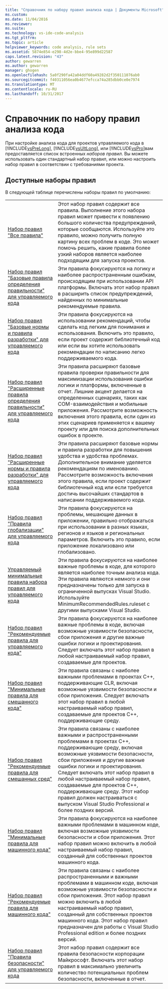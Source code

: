 ```yaml
---
title: "Справочник по набору правил анализа кода | Документы Microsoft"
ms.custom: 
ms.date: 11/04/2016
ms.reviewer: 
ms.suite: 
ms.technology: vs-ide-code-analysis
ms.tgt_pltfrm: 
ms.topic: article
helpviewer_keywords: code analysis, rule sets
ms.assetid: 5874e854-e298-4d2e-bbe4-95e899d22587
caps.latest.revision: "43"
author: gewarren
ms.author: gewarren
manager: ghogen
ms.openlocfilehash: 5a0f290fa42a04ddf60a49282d2f350111076ab0
ms.sourcegitcommit: f40311056ea0b4677efcca74a285dbb0ce0e7974
ms.translationtype: MT
ms.contentlocale: ru-RU
ms.lasthandoff: 10/31/2017
---
```

# <a name="code-analysis-rule-set-reference"></a>Справочник по набору правил анализа кода
При настройке анализа кода для проектов управляемого кода в [!INCLUDE[vsPreLong](../code-quality/includes/vsprelong_md.md)], [!INCLUDE[vsUltLong](../code-quality/includes/vsultlong_md.md)], или [!INCLUDE[vsPro](../code-quality/includes/vspro_md.md)]вам предоставляется список встроенных *наборов правил*. Вы можете использовать один стандартный набор правил, или можно настроить набор правил в соответствии с требованиями проекта.  
  
## <a name="available-rule-sets"></a>Доступные наборы правил  
 В следующей таблице перечислены наборы правил по умолчанию:  
  
|||  
|-|-|  
|[Набор правил "Все правила"](../code-quality/all-rules-rule-set.md)|Этот набор правил содержит все правила. Выполнение этого набора правил может привести к появлению большого количества предупреждений, которые сообщаются. Используйте это правило, можно получить полную картину всех проблем в коде. Это может помочь решить, какие правила более узкий наборов является наиболее подходящим для запуска проектов.|  
|[Набор правил "Базовые правила определения правильности" для управляемого кода](../code-quality/basic-correctness-rules-rule-set-for-managed-code.md)|Эти правила фокусируются на логику и наиболее распространенным ошибкам, происходящим при использовании API платформы. Включать этот набор правил в расширить список предупреждений, найденных по минимальные рекомендуемые правила.|  
|[Набор правил "Базовые нормы и правила разработки" для управляемого кода](../code-quality/basic-design-guideline-rules-rule-set-for-managed-code.md)|Эти правила фокусируются на использовании рекомендаций, чтобы сделать код легким для понимания и использования. Включить это правило, если проект содержит библиотечный код или если вы хотите использовать рекомендации по написанию легко поддерживаемого кода.|  
|[Набор правил "Расширенные правила определения правильности" для управляемого кода](../code-quality/extended-correctness-rules-rule-set-for-managed-code.md)|Эти правила расширяют базовые правила проверки правильности для максимизации использования ошибки логики и платформы, включенные в отчет. Лишние акцент делается на определенных сценариях, таких как COM-взаимодействия и мобильные приложения. Рассмотрите возможность включения этого правила, если один из этих сценариев применяется к вашему проекту или для поиска дополнительных ошибок в проекте.|  
|[Набор правил "Расширенные нормы и правила разработки" для управляемого кода](../code-quality/extended-design-guidelines-rules-rule-set-for-managed-code.md)|Эти правила расширяют базовые нормы и правила разработки для повышения удобства и удобства проблемах. Дополнительное внимание уделяется рекомендациям по именованию. Рассмотрите возможность включения этого правила, если проект содержит библиотечный код или если требуется достичь высочайших стандартов в написании поддерживаемого кода.|  
|[Набор правил "Правила глобализации" для управляемого кода](../code-quality/globalization-rules-rule-set-for-managed-code.md)|Эти правила фокусируются на проблемы, мешающие данных в приложении, правильно отображаться при использовании в разных языках, регионов и языков и региональных параметров. Включить это правило, если приложение локализовано или глобализовано.|  
|[Управляемый минимальные правила набора правил для управляемого кода](../code-quality/managed-minimun-rules-rule-set-for-managed-code.md)|Эти правила фокусируются на наиболее важные проблемы в коде, для которого является наиболее точным анализа кода.  Эти правила являются немного и они предназначены только для запуска в ограниченной выпусках Visual Studio.  Используйте MinimumRecommendedRules.ruleset с другими выпусками Visual Studio.|  
|[Набор правил "Рекомендуемые правила для управляемого кода"](../code-quality/managed-recommended-rules-rule-set-for-managed-code.md)|Эти правила фокусируются на наиболее важные проблемы в коде, включая возможные уязвимости безопасности, сбои приложения и другие важные ошибки логики и проектирования. Следует включать этот набор правил в любой настраиваемый набор правил, создаваемые для проектов.|  
|[Набор правил "Минимальные правила для смешанного кода"](../code-quality/mixed-minimum-rules-rule-set.md)|Эти правила связаны с наиболее важными проблемами в проектах C++, поддерживающие CLR, включая возможные уязвимости безопасности и сбои приложения. Следует включать этот набор правил в любой настраиваемый набор правил, создаваемые для проектов C++, поддерживающие среду.|  
|[Набор правил "Рекомендуемые правила для смешанных сред"](../code-quality/mixed-recommended-rules-rule-set.md)|Эти правила связаны с наиболее важными и распространенными проблемами в проектах C++, поддерживающие среду, включая возможные уязвимости безопасности, сбои приложения и другие важные ошибки логики и проектирования. Следует включать этот набор правил в любой настраиваемый набор правил, создаваемые для проектов C++, поддерживающие среду.  Этот набор правил должен настраиваться с выпуском Visual Studio Professional и более поздних версий.|  
|[Набор правил "Минимальные правила для машинного кода"](../code-quality/native-minimum-rules-rule-set.md)|Эти правила фокусируются на наиболее важными проблемами в машинном коде, включая возможные уязвимости безопасности и сбои приложения. Этот набор правил можно включить в любой настраиваемый набор правил, созданный для собственных проектов машинного кода.|  
|[Набор правил "Рекомендуемые правила для машинного кода"](../code-quality/native-recommended-rules-rule-set.md)|Эти правила связаны с наиболее распространенными и важными проблемами в машинном коде, включая возможные уязвимости безопасности и сбои приложения.  Этот набор правил можно включить в любой настраиваемый набор правил, созданный для собственных проектов машинного кода.  Этот набор правил предназначен для работы с Visual Studio Professional edition и более поздних версий.|  
|[Набор правил "Правила безопасности" для управляемого кода](../code-quality/security-rules-rule-set-for-managed-code.md)|Этот набор правил содержит все правила безопасности корпорации Майкрософт. Включать этот набор правил в максимально увеличить количество потенциальных проблем безопасности, включенные в отчет.|
